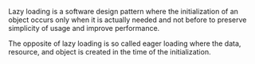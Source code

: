 Lazy loading is a software design pattern where the initialization of an object occurs only when it is actually needed and not before to preserve simplicity of usage and improve performance.

The opposite of lazy loading is so called eager loading where the data, resource, and object is created in the time of the initialization.